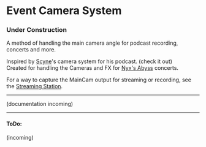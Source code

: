 # Event Camera System

### Under Construction

A method of handling the main camera angle for podcast recording, concerts and more.

Inspired by [Scyne](https://www.twitch.tv/scynewave)'s camera system for his podcast. (check it out)  
Created for handling the Cameras and FX for [Nyx's Abyss](https://www.twitch.tv/nyxsabyss) concerts.

For a way to capture the MainCam output for streaming or recording, see the [Streaming Station](/Assets/Eremite/StreamingStation).

---

(documentation incoming)

---

#### ToDo:
(incoming)

